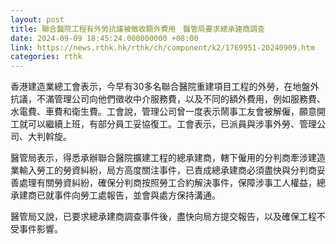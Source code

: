 ```yaml
---
layout: post
title: 聯合醫院工程有外勞抗議被徵收額外費用　醫管局要求總承建商調查
date: 2024-09-09 18:45:24.000000000 +08:00
link: https://news.rthk.hk/rthk/ch/component/k2/1769951-20240909.htm
categories: rthk
---
```


香港建造業總工會表示，今早有30多名聯合醫院重建項目工程的外勞，在地盤外抗議，不滿管理公司向他們徵收中介服務費，以及不同的額外費用，例如服務費、水電費、車費和衛生費。工會說，管理公司曾一度表示鬧事工友會被解僱，願意開工就可以繼續上班，有部分員工妥協復工。工會表示，已派員與涉事外勞、管理公司、大判斡旋。

醫管局表示，得悉承辦聯合醫院擴建工程的總承建商，轄下僱用的分判商牽涉建造業輸入勞工的勞資糾紛，局方高度關注事件，已責成總承建商必須盡快與分判商妥善處理有關勞資糾紛，確保分判商按照勞工合約解決事件，保障涉事工人權益，總承建商已就事件向勞工處報告，並會與處方保持溝通。

醫管局又說，已要求總承建商調查事件後，盡快向局方提交報告，以及確保工程不受事件影響。
